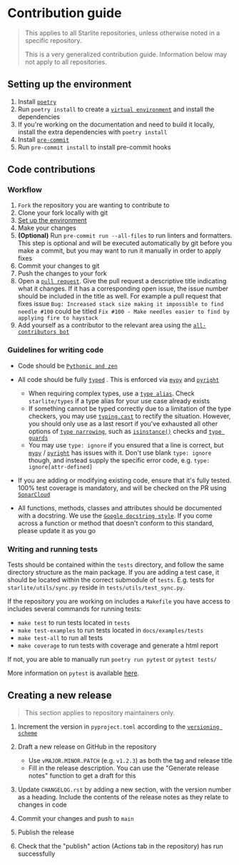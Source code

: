 # Contribution guide

> This applies to all Starlite repositories, unless otherwise noted in a specific repository.
> 
> This is a very generalized contribution guide. Information below may not apply to all repositories.

## Setting up the environment

1. Install [`poetry`](https://python-poetry.org/)
2. Run `poetry install` to create a [`virtual environment`](https://docs.python.org/3/tutorial/venv.html) and install
   the dependencies
3. If you're working on the documentation and need to build it locally, install the extra dependencies with `poetry install`
4. Install [`pre-commit`](https://pre-commit.com/)
5. Run `pre-commit install` to install pre-commit hooks

## Code contributions

### Workflow
1. `Fork` the repository you are wanting to contribute to 
2. Clone your fork locally with git
3. [Set up the environment](#setting-up-the-environment)
4. Make your changes
5. **(Optional)** Run `pre-commit run --all-files` to run linters and formatters. This step is optional and will be executed
   automatically by git before you make a commit, but you may want to run it manually in order to apply fixes
6. Commit your changes to git
7. Push the changes to your fork
8. Open a [`pull request`](https://docs.github.com/en/pull-requests). Give the pull request a descriptive title
   indicating what it changes. If it has a corresponding open issue, the issue number should be included in the title as
   well. For example a pull request that fixes issue `Bug: Increased stack size making it impossible to find needle #100`
   could be titled `Fix #100 - Make needles easier to find by applying fire to haystack`
9. Add yourself as a contributor to the relevant area using the [`all-contributors bot`](https://allcontributors.org/docs/en/bot/usage)


### Guidelines for writing code

- Code should be [`Pythonic and zen`](https://peps.python.org/pep-0020/)
- All code should be fully [`typed`](https://peps.python.org/pep-0484/) . This is enforced via
  [`mypy`](https://mypy.readthedocs.io/en/stable/) and [`pyright`](https://github.com/microsoft/pyright)

  * When requiring complex types, use a [`type alias`](https://docs.python.org/3/library/typing.html#type-aliases).
    Check `starlite/types` if a type alias for your use case already exists
  * If something cannot be typed correctly due to a limitation of the type checkers, you may use
    [`typing.cast`](https://docs.python.org/3/library/typing.html#typing.cast) to rectify the situation. However, you
    should only use as a last resort if you've exhausted all other options of
    [`type narrowing`](https://mypy.readthedocs.io/en/stable/type_narrowing.html), such as
    [`isinstance()`](https://docs.python.org/3/library/functions.html#isinstance) checks and
    [`type guards`](https://docs.python.org/3/library/typing.html#typing.TypeGuard)
  * You may use `type: ignore` if you ensured that a line is correct, but [`mypy`](https://mypy.readthedocs.io/en/stable/) / [`pyright`](https://github.com/microsoft/pyright) has issues with it. Don't use
    blank `type: ignore` though, and instead supply the specific error code, e.g. `type: ignore[attr-defined]`

- If you are adding or modifying existing code, ensure that it's fully tested. 100% test coverage is mandatory, and will
  be checked on the PR using [`SonarCloud`](https://www.sonarsource.com/products/sonarcloud/)
- All functions, methods, classes and attributes should be documented with a docstring. We use the
  [`Google docstring style`](https://sphinxcontrib-napoleon.readthedocs.io/en/latest/example_google.html). If you come
  across a function or method that doesn't conform to this standard, please update it as you go

### Writing and running tests

Tests should be contained within the `tests` directory, and follow the same directory structure as the main package.
If you are adding a test case, it should be located within the correct submodule of `tests`. E.g. tests for
`starlite/utils/sync.py` reside in `tests/utils/test_sync.py`.

If the repository you are working on includes a `Makefile` you have access to includes several commands for running tests:

- `make test` to run tests located in `tests`
- `make test-examples` to run tests located in `docs/examples/tests`
- `make test-all` to run all tests
- `make coverage` to run tests with coverage and generate a html report

If not, you are able to manually run `poetry run pytest` or `pytest tests/`

More information on `pytest` is available [here](https://docs.pytest.org/en/7.1.x/how-to/usage.html).


## Creating a new release
> This section applies to repository maintainers only.

1. Increment the version in `pyproject.toml` according to the
   [`versioning scheme`](https://starlite-api.github.io/starlite/latest/starlite-releases.html#version-numbering)
2. Draft a new release on GitHub in the repository

   * Use `vMAJOR.MINOR.PATCH` (e.g. `v1.2.3`) as both the tag and release title
   * Fill in the release description. You can use the "Generate release notes" function to get a draft for this

3. Update `CHANGELOG.rst` by adding a new section, with the version number as a heading. Include the contents of the
   release notes as they relate to changes in code
4. Commit your changes and push to `main`
5. Publish the release
6. Check that the "publish" action (Actions tab in the repository) has run successfully

